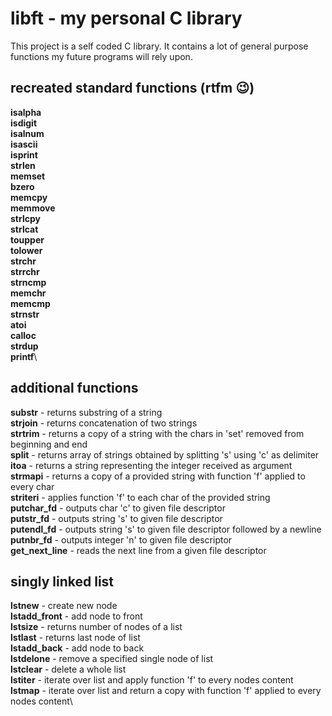 # libft - my personal C library
This project is a self coded C library. It contains a lot of general purpose functions my future programs will rely upon.

## recreated standard functions (rtfm 😉)
**isalpha**\
**isdigit**\
**isalnum**\
**isascii**\
**isprint**\
**strlen**\
**memset**\
**bzero**\
**memcpy**\
**memmove**\
**strlcpy**\
**strlcat**\
**toupper**\
**tolower**\
**strchr**\
**strrchr**\
**strncmp**\
**memchr**\
**memcmp**\
**strnstr**\
**atoi**\
**calloc**\
**strdup**\
**printf**\

## additional functions
**substr** - returns substring of a string\
**strjoin** - returns concatenation of two strings\
**strtrim** - returns a copy of a string with the chars in 'set' removed from beginning and end\
**split** - returns array of strings obtained by splitting 's' using 'c' as delimiter\
**itoa** - returns a string representing the integer received as argument\
**strmapi** - returns a copy of a provided string with function 'f' applied to every char\
**striteri** - applies function 'f' to each char of the provided string\
**putchar_fd** - outputs char 'c' to given file descriptor\
**putstr_fd** - outputs string 's' to given file descriptor\
**putendl_fd** - outputs string 's' to given file descriptor followed by a newline\
**putnbr_fd** - outputs integer 'n' to given file descriptor\
**get_next_line** - reads the next line from a given file descriptor

## singly linked list
**lstnew** - create new node\
**lstadd_front** - add node to front\
**lstsize** - returns number of nodes of a list\
**lstlast** - returns last node of list\
**lstadd_back** - add node to back\
**lstdelone** - remove a specified single node of list\
**lstclear** - delete a whole list\
**lstiter** - iterate over list and apply function 'f' to every nodes content\
**lstmap** - iterate over list and return a copy with function 'f' applied to every nodes content\
